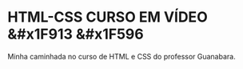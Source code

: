 # HTML-CSS CURSO EM VÍDEO &#x1F913 &#x1F596
Minha caminhada no curso de HTML e CSS do professor Guanabara.
